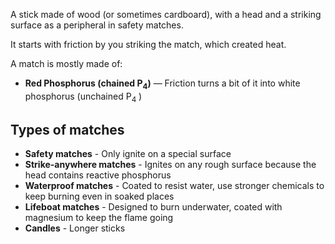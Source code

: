 A stick made of wood (or sometimes cardboard), with a head and a striking surface as a peripheral in safety matches.

It starts with friction by you striking the match, which created heat.

A match is mostly made of:

 - **Red Phosphorus (chained P<sub>4</sub>)** — Friction turns a bit of it into white phosphorus (unchained P<sub>4</sub> ) 

## Types of matches

 - **Safety matches** - Only ignite on a special surface
 - **Strike-anywhere matches** - Ignites on any rough surface because the head contains reactive phosphorus
 - **Waterproof matches** - Coated to resist water, use stronger chemicals to keep burning even in soaked places
 - **Lifeboat matches** - Designed to burn underwater, coated with magnesium to keep the flame going
 - **Candles** - Longer sticks